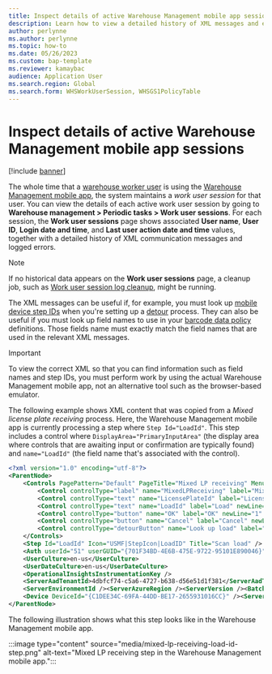 ```yaml
---
title: Inspect details of active Warehouse Management mobile app sessions
description: Learn how to view a detailed history of XML messages and errors that are associated with all active Warehouse Management mobile app sessions.
author: perlynne
ms.author: perlynne
ms.topic: how-to
ms.date: 05/26/2023
ms.custom: bap-template
ms.reviewer: kamaybac
audience: Application User
ms.search.region: Global
ms.search.form: WHSWorkUserSession, WHSGS1PolicyTable
---
```


# Inspect details of active Warehouse Management mobile app sessions

[!include [banner](../includes/banner.md)]

The whole time that a [warehouse worker user](manage-warehouse-workers.md) is using the [Warehouse Management mobile app](install-configure-warehouse-management-app.md), the system maintains a *work user session* for that user. You can view the details of each active work user session by going to **Warehouse management \> Periodic tasks \> Work user sessions**. For each session, the **Work user sessions** page shows associated **User name**, **User ID**, **Login date and time**, and **Last user action date and time** values, together with a detailed history of XML communication messages and logged errors.

> [!NOTE]
> If no historical data appears on the **Work user sessions** page, a cleanup job, such as [Work user session log cleanup](../../fin-ops-core/dev-itpro/sysadmin/cleanuproutines.md#warehouse-management), might be running.

The XML messages can be useful if, for example, you must look up [mobile device step IDs](mobile-app-titles-instructions.md) when you're setting up a [detour](warehouse-app-detours.md) process. They can also be useful if you must look up field names to use in your [barcode data policy](gs1-barcodes.md#policies-for-menus) definitions. Those fields name must exactly match the field names that are used in the relevant XML messages.

> [!IMPORTANT]
> To view the correct XML so that you can find information such as field names and step IDs, you must perform work by using the actual Warehouse Management mobile app, not an alternative tool such as the browser-based emulator.

The following example shows XML content that was copied from a *Mixed license plate receiving* process. Here, the Warehouse Management mobile app is currently processing a step where `Step Id="LoadId"`. This step includes a control where `DisplayArea="PrimaryInputArea"` (the display area where controls that are awaiting input or confirmation are typically found) and `name="LoadId"` (the field name that's associated with the control).

``` XML
<?xml version="1.0" encoding="utf-8"?>
<ParentNode>
    <Controls PagePattern="Default" PageTitle="Mixed LP receiving" MenuItemName="Mixed LP receiving">
        <Control controlType="label" name="MixedLPReceiving" label="Mixed LP receiving" newLine="1" data="" type="Undefined" length="-1" error="0" defaultButton="0" enabled="1" selected="" color="#000000" Status="1" NumDecimals="-1" DisplayArea="SubHeaderArea" PreferredInputMode="" PreferredInputType="" DisplayPriority="0" DisplaySubPriority="0" DataSequence="3" AttachedTo="" InstructionControl="" Footer1="" Footer2="" InputType="16806" />
        <Control controlType="text" name="LicensePlateId" label="License plate" newLine="1" data="LP33" type="String" length="25" error="0" defaultButton="0" enabled="0" selected="" color="#000000" Status="1" NumDecimals="-1" DisplayArea="InfoAndSecondaryInputArea" PreferredInputMode="Scanning" PreferredInputType="Alpha" DisplayPriority="50" DisplaySubPriority="22" DataSequence="4" AttachedTo="" InstructionControl="" Footer1="" Footer2="" InputType="2694" />
        <Control controlType="text" name="LoadId" label="Load" newLine="1" data="" type="String" length="20" error="0" defaultButton="0" enabled="1" selected="" color="#000000" Status="1" NumDecimals="-1" DisplayArea="PrimaryInputArea" PreferredInputMode="Scanning" PreferredInputType="Alpha" DisplayPriority="70" DisplaySubPriority="11" DataSequence="5" AttachedTo="" InstructionControl="" Footer1="" Footer2="" InputType="14265" />
        <Control controlType="button" name="OK" label="OK" newLine="1" data="" Icon="USMF|ActionIcon|OK" type="Undefined" length="-1" error="0" defaultButton="1" enabled="1" selected="" color="#000000" Status="1" NumDecimals="-1" DisplayArea="PrimaryActionArea" PreferredInputMode="" PreferredInputType="" DisplayPriority="0" DisplaySubPriority="0" DataSequence="6" AttachedTo="" InstructionControl="" Footer1="" Footer2="" InputType="16806" />
        <Control controlType="button" name="Cancel" label="Cancel" newLine="1" data="" Icon="USMF|ActionIcon|Cancel" type="Undefined" length="-1" error="0" defaultButton="0" enabled="1" selected="" color="#000000" Status="1" NumDecimals="-1" DisplayArea="" PreferredInputMode="" PreferredInputType="" DisplayPriority="0" DisplaySubPriority="0" DataSequence="7" AttachedTo="" InstructionControl="" Footer1="" Footer2="" InputType="16806" />
        <Control controlType="detourButton" name="Look up load" label="Look up load" newLine="1" data="" Icon="USMF|MenuIcon|GenericDataInquiry" type="16806" length="0" error="0" defaultButton="0" enabled="1" selected="" color="0" Status="0" NumDecimals="-1" DisplayArea="" PreferredInputMode="" PreferredInputType="" DisplayPriority="0" DisplaySubPriority="0" DataSequence="8" AttachedTo="" InstructionControl="" Footer1="" Footer2="" InputType="0" />
    </Controls>
    <Step Id="LoadId" Icon="USMF|StepIcon|LoadID" Title="Scan load" />
    <Auth userId="51" userGUID="{701F34BD-4E6B-475E-9722-95101E890046}" sessionId="{XXXXXXXX-XXXX-XXXX-XXXX-XXXXXXXXXXXX}" />
    <UserCulture>en-us</UserCulture>
    <UserDateCulture>en-us</UserDateCulture>
    <OperationalInsightsInstrumentationKey />
    <ServerAadTenantId>4dbfcf74-c5a6-4727-b638-d56e51d1f381</ServerAadTenantId>
    <ServerEnvironmentId /><ServerAzureRegion /><ServerVersion /><BatchFlightsEnabled />
    <Device DeviceId="{C1DEE34C-69FA-44DD-BE17-2655931016CC}" /><ServerActivity ServerActivityId="{B2AAD7A2-7674-0006-E259-ABB27476D901}" />
</ParentNode>
```

The following illustration shows what this step looks like in the Warehouse Management mobile app.

:::image type="content" source="media/mixed-lp-receiving-load-id-step.png" alt-text="Mixed LP receiving step in the Warehouse Management mobile app.":::

